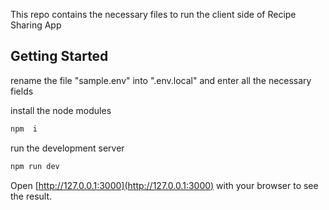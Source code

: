 This repo contains the necessary files to run the client side of Recipe Sharing App

## Getting Started

rename the file "sample.env" into ".env.local" and enter all the necessary fields

install the node modules

```bash
npm  i
```

run the development server

```bash
npm run dev
```

Open [http://127.0.0.1:3000](http://127.0.0.1:3000) with your browser to see the result.
